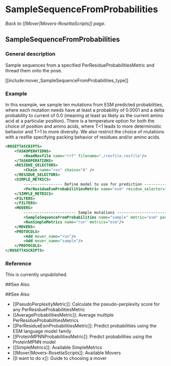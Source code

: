 # SampleSequenceFromProbabilities
*Back to [[Mover|Movers-RosettaScripts]] page.*
## SampleSequenceFromProbabilities


### General description
Sample sequences from a specified PerResidueProbabilitiesMetric and thread them onto the pose.

[[include:mover_SampleSequenceFromProbabilities_type]]

### Example
In this example, we sample ten mutations from ESM predicted probabilities, where each mutation needs have at least a probability of 0.0001 and a delta probability to current of 0.0 (meaning at least as likely as the current amino acid at a particular position). There is a temperature option for both the choice of position and amino acids, where T<1 leads to more deterministic behavior and T>1 to more diversity. We also restrict the choice of mutations with a resfile specifying packing behavior of residues and/or amino acids. 

```xml
<ROSETTASCRIPTS>
    <TASKOPERATIONS>
        <ReadResfile name="rrf" filename="./resfile.resfile"/>
    </TASKOPERATIONS>
    <RESIDUE_SELECTORS>
        <Chain name="res" chains="A" />
    </RESIDUE_SELECTORS>
    <SIMPLE_METRICS>
        ----------------- Define model to use for prediction -----------------------------
        <PerResidueEsmProbabilitiesMetric name="esm" residue_selector="res" model="esm2_t30_150M_UR50D" write_pssm="" multirun="true"/>
    </SIMPLE_METRICS>
    <FILTERS>
    </FILTERS>
    <MOVERS>
        ----------------------- Sample mutations ------------------------------------------
        <SampleSequenceFromProbabilities name="sample" metric="esm" pos_temp="1.0" aa_temp="1.0" prob_cutoff="0.0001" delta_prob_cutoff="0.0" max_mutations="10" task_operations="rrf" use_cached_data="true"/>
        <RunSimpleMetrics name="run" metrics="esm"/>
    </MOVERS>
    <PROTOCOLS>
        <Add mover_name="run"/>
        <Add mover_name="sample"/>
    </PROTOCOLS>
</ROSETTASCRIPTS>
```

### Reference
This is currently unpublished.

##See Also

##See Also

* [[PseudoPerplexityMetric]]: Calculate the pseudo-perplexity score for any PerResidueProbabilitiesMetric
* [[AverageProbabilitiesMetric]]: Average multiple PerResidueProbabilitiesMetrics
* [[PerResidueEsmProbabilitiesMetric]]: Predict probabilities using the ESM language model family
* [[ProteinMPNNProbabilitiesMetric]]: Predict probabilities using the ProteinMPNN model
* [[SimpleMetrics]]: Available SimpleMetrics
* [[Mover|Movers-RosettaScripts]]: Available Movers
* [[I want to do x]]: Guide to choosing a mover